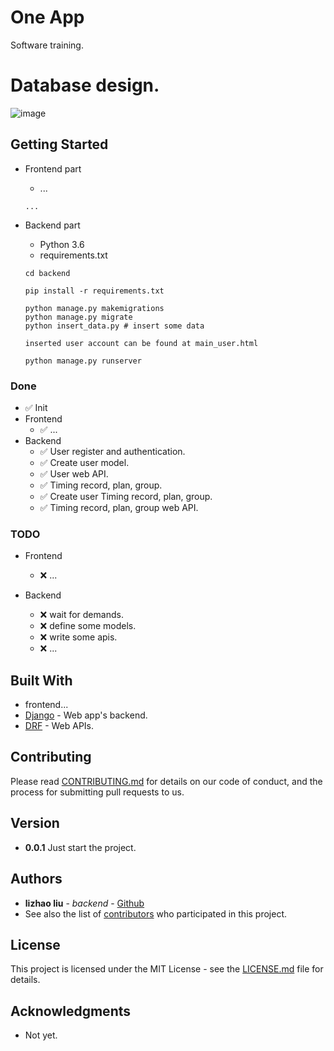 # One App

Software training.

# Database design.
![image](https://github.com/lizhaoliu-Lec/OneApp/blob/master/assets/database_design.png)

## Getting Started

- Frontend part
    * ...
    ```
    ...
    ```

- Backend part
    * Python 3.6 
    * requirements.txt
    ```
    cd backend
    ```
    ```
    pip install -r requirements.txt
    ```
    ```
    python manage.py makemigrations
    python manage.py migrate
    python insert_data.py # insert some data
    ```
    ```
    inserted user account can be found at main_user.html
    ```
    ```
    python manage.py runserver
    ```

### Done
- ✅ Init  
- Frontend
    - ✅ ...
- Backend
    - ✅ User register and authentication.
    - ✅ Create user model.
    - ✅ User web API.
    - ✅ Timing record, plan, group.
    - ✅ Create user Timing record, plan, group.
    - ✅ Timing record, plan, group web API.



### TODO
- Frontend
    - ❌ ...

- Backend
    - ❌ wait for demands.
    - ❌ define some models.  
    - ❌ write some apis.
    - ❌ ...

## Built With

* frontend...
* [Django](https://docs.djangoproject.com/en/2.0/) - Web app's backend.
* [DRF](https://www.django-rest-framework.org/) - Web APIs.

## Contributing

Please read [CONTRIBUTING.md](#) for details on our code of conduct, and the process for submitting pull requests to us.

## Version

* **0.0.1** Just start the project.

## Authors
* **lizhao liu** - *backend* - [Github](https://github.com/lizhaoliu-Lec)
* See also the list of [contributors](#) who participated in this project.

## License

This project is licensed under the MIT License - see the [LICENSE.md](LICENSE.md) file for details.

## Acknowledgments

* Not yet.

